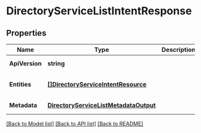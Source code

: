 # DirectoryServiceListIntentResponse

## Properties
Name | Type | Description | Notes
------------ | ------------- | ------------- | -------------
**ApiVersion** | **string** |  | [default to null]
**Entities** | [**[]DirectoryServiceIntentResource**](directory_service_intent_resource.md) |  | [optional] [default to null]
**Metadata** | [**DirectoryServiceListMetadataOutput**](directory_service_list_metadata_output.md) |  | [default to null]

[[Back to Model list]](../README.md#documentation-for-models) [[Back to API list]](../README.md#documentation-for-api-endpoints) [[Back to README]](../README.md)


